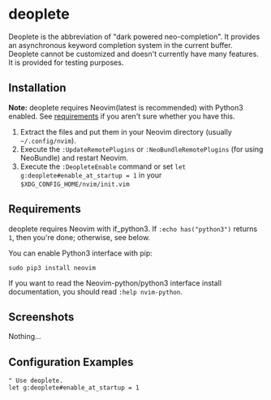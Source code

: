 deoplete
========

Deoplete is the abbreviation of "dark powered neo-completion".  It
provides an asynchronous keyword completion system in the
current buffer.  Deoplete cannot be customized and doesn't currently have many
features.  It is provided for testing purposes.

## Installation

**Note:** deoplete requires Neovim(latest is recommended) with Python3 enabled.
See [requirements](#requirements) if you aren't sure whether you have this.

1. Extract the files and put them in your Neovim directory
   (usually `~/.config/nvim`).
2. Execute the `:UpdateRemotePlugins` or `:NeoBundleRemotePlugins` (for using
   NeoBundle) and restart Neovim.
3. Execute the `:DeopleteEnable` command or set `let g:deoplete#enable_at_startup = 1`
   in your `$XDG_CONFIG_HOME/nvim/init.vim`

## Requirements

deoplete requires Neovim with if\_python3.
If `:echo has("python3")` returns `1`, then you're done; otherwise, see below.

You can enable Python3 interface with pip:

    sudo pip3 install neovim

If you want to read the Neovim-python/python3 interface install documentation,
you should read `:help nvim-python`.

## Screenshots

Nothing...

## Configuration Examples

```vim
" Use deoplete.
let g:deoplete#enable_at_startup = 1
```
